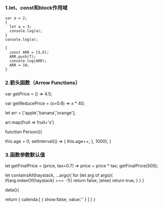 ### 1.let、const和block作用域

```
var a = 2;
{
  let a = 3;
  console.log(a);
}
console.log(a);

```

```
{
  const ARR = [5,6];
  ARR.push(7);
  console.log(ARR);
  ARR = 10;
}
```
### 2.箭头函数（Arrow Functions）

var getPrice = () => 4.5;

var getReducePrice = (x=0.6) => x * 40;



let arr = ['apple','banana','orange'];

arr.map(fruit => fruit+'s')



function Person(){

  this.age = 0;
  setInterval(() => {
    this.age++;
    }, 1000);
}

### 3.函数参数默认值

let getFinalPrice = (price, tax=0.7) => price + price * tax;
getFinalPrice(500);



let containsAll(haystack, ...args){
  for (let arg of args){
    if(arg.indexOf(haystack) === -1){
      return false;
    }else{
      return true;
    }
  }
}






data(){

  return {
    calenda:[
      {
        show:false,
        value:''
      }
    ]
  }
}
